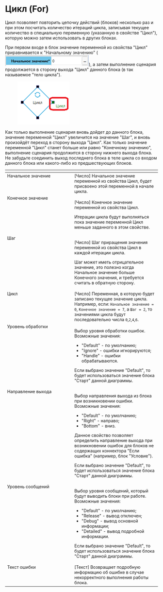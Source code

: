 # Цикл (For)

Цикл позволяет повторить цепочку действий (блоков) несколько раз и при этом посчитать количество итераций цикла, записывая текущее количество в специальную переменную (указанную в свойстве "Цикл"), которую можно затем использовать в других блоках.&#x20;

При первом входе в блок значение переменной из свойства "Цикл" приравнивается к "Начальному значению" (![](<../../../.gitbook/assets/изображение (2) (1) (1) (1) (1) (1) (1) (1) (1) (1) (1) (1).png>)), а затем выполнение сценария продолжается в сторону выхода "Цикл" данного блока (в так называемое "тело цикла").&#x20;

<figure><img src="../../../.gitbook/assets/Цикл.png" alt=""><figcaption></figcaption></figure>

Как только выполнение сценария вновь дойдет до данного блока, значение переменной "Цикл" увеличится на значение "Шаг", и вновь произойдёт переход в сторону выхода "Цикл". Как только значение переменной "Цикл" станет больше или равно "Конечному значению", выполнение сценария продолжится в сторону нижнего выхода блока. Не забудьте соединить выход последнего блока в теле цикла со входом данного блока или какого-либо из предшествующих блоков.

<table data-header-hidden><thead><tr><th width="247" valign="top"></th><th width="311" valign="top"></th></tr></thead><tbody><tr><td valign="top">Начальное значение</td><td valign="top">[Число] Начальное значение переменной из свойства Цикл, будет присвоено этой переменной в начале цикла.</td></tr><tr><td valign="top">Конечное значение</td><td valign="top"><p>[Число] Конечное значение переменной из свойства Цикл. </p><p></p><p>Итерации цикла будут выполняться пока значение переменной Цикл меньше заданного в этом свойстве.</p></td></tr><tr><td valign="top">Шаг</td><td valign="top"><p>[Число] Шаг приращения значения переменной из свойства Цикл в каждой итерации цикла. </p><p></p><p>Шаг может иметь отрицательное значение, это полезно когда Начальное значение больше Конечного значения, и требуется считать в обратную сторону.</p></td></tr><tr><td valign="top">Цикл</td><td valign="top">[Число] Переменная, в которую будет записано текущее значение цикла. Например, если: <code>Начальное значение = 0</code>, <code>Конечное значение = 7</code>, а <code>Шаг = 2</code>, то значениями цикла будут последовательно числа <code>0</code>,<code>2</code>,<code>4</code>,<code>6</code>.</td></tr><tr><td valign="top">Уровень обработки</td><td valign="top"><p>Выбор уровня обработки ошибок. Возможные значения: </p><ul><li>"Default" - по умолчанию; </li><li>"Ignore" - ошибки игнорируются; </li><li>"Handle" - ошибки обрабатываются. </li></ul><p>Если выбрано значение "Default", то будет использоваться значение блока "Старт" данной диаграммы.</p></td></tr><tr><td valign="top">Направление выхода</td><td valign="top"><p>Выбор направления выхода из блока при возникновении ошибки. Возможные значения: </p><ul><li>"Default" - по умолчанию; </li><li>"Right" - направо; </li><li>"Bottom" - вниз. </li></ul><p>Данное свойство позволяет определить направление выхода при возникновении ошибок для блоков не содержащих коннектора "Если ошибка" (например, блок "Условие"). </p><p></p><p>Если выбрано значение "Default", то будет использоваться значение блока "Старт" данной диаграммы.</p></td></tr><tr><td valign="top">Уровень сообщений</td><td valign="top"><p>Выбор уровня сообщений, который будут выводить блоки при работе. Возможные значения: </p><ul><li>"Default" - по умолчанию; </li><li>"Release" - вывод отключен; </li><li>"Debug" - вывод основной информации; </li><li>"Detailed" - вывод подробной информации. </li></ul><p>Если выбрано значение "Default", то будет использоваться значение блока "Старт" данной диаграммы.</p></td></tr><tr><td valign="top">Текст ошибки</td><td valign="top">[Текст] Возвращает подробную информацию об ошибке в случае некорректного выполнения работы блока.</td></tr></tbody></table>
